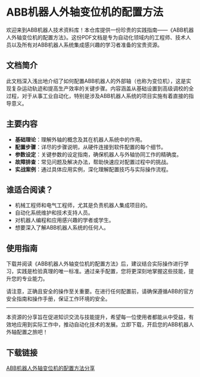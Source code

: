 # ABB机器人外轴变位机的配置方法

欢迎来到ABB机器人技术资料库！本仓库提供一份珍贵的实践指南——《ABB机器人外轴变位机的配置方法》。这份PDF文档是专为自动化领域内的工程师、技术人员以及所有对ABB机器人系统集成感兴趣的学习者准备的宝贵资源。

## 文档简介

此文档深入浅出地介绍了如何配置ABB机器人的外部轴（也称为变位机），这是实现复杂运动轨迹和提高生产效率的关键步骤。内容涵盖从基础设置到高级调校的全过程，对于从事工业自动化，特别是涉及ABB机器人系统的项目实施有着直接的指导意义。

## 主要内容

- **基础理论**：理解外轴的概念及其在机器人系统中的作用。
- **配置步骤**：详尽的步骤说明，从硬件连接到软件配置的每个细节。
- **参数设定**：关键参数的设定指南，确保机器人与外轴协同工作的精确度。
- **故障排查**：常见问题及解决办法，帮助快速应对配置过程中的挑战。
- **实战案例**：通过具体应用实例，深化理解配置技巧与实际操作流程。

## 谁适合阅读？

- 机械工程师和电气工程师，尤其是负责机器人集成项目的。
- 自动化系统维护和技术支持人员。
- 对机器人编程和应用感兴趣的学者或学生。
- 想要深入了解ABB机器人系统的任何人。

## 使用指南

下载并阅读《ABB机器人外轴变位机的配置方法》后，建议结合实际操作进行学习，实践是检验真理的唯一标准。通过亲手配置，您将更深刻地掌握这些技能，提升您的专业能力。

请注意，正确且安全的操作至关重要。在进行任何配置前，请确保遵循ABB的官方安全指南和操作手册，保证工作环境的安全。

---

本资源的分享旨在促进知识交流与技能提升，希望每一位使用者都能从中受益，有效地应用到实际工作中，推动自动化技术的发展。立即下载，开启您的ABB机器人外轴配置之旅吧！

## 下载链接

[ABB机器人外轴变位机的配置方法分享](https://pan.quark.cn/s/a382e41aaf8c)